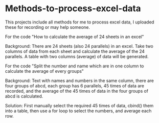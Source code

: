# Methods-to-process-excel-data
This projects include all methods for me to process excel data, I uploaded these for recording or may help someone.

For the code "How to calculate the average of 24 sheets in an excel"

Background: There are 24 sheets (also 24 parallels) in an excel. Take two columns of data from each sheet and calculate the average of the 24 parallels. A table with two columns (average) of data will be generated.

For the code "Split the number and name which are in one column to calculate the average of every groups"

Background: Text with names and numbers in the same column, there are four groups of abcd, each group has 6 parallels, 45 times of data are recorded, and the average of the 45 times of data in the four groups of abcd is calculated.

Solution: First manually select the required 45 times of data, cbind() them into a table, then use a for loop to select the numbers, and average each row.

